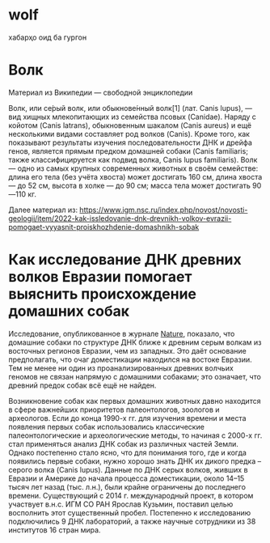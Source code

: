 # wolf
хабарҳо оид ба гургон

# Волк

Материал из Википедии — свободной энциклопедии

Волк, или се́рый волк, или обыкнове́нный волк[1] (лат. Canis lupus), — вид хищных млекопитающих из семейства псовых (Canidae). Наряду с койотом (Canis latrans), обыкновенным шакалом (Canis aureus) и ещё несколькими видами составляет род волков (Canis). Кроме того, как показывают результаты изучения последовательности ДНК и дрейфа генов, является прямым предком домашней собаки (Canis familiaris; также классифицируется как подвид волка, Canis lupus familiaris). Волк — одно из самых крупных современных животных в своём семействе: длина его тела (без учёта хвоста) может достигать 160 см, длина хвоста — до 52 см, высота в холке — до 90 см; масса тела может достигать 90—110 кг.

Далее материал из: https://www.igm.nsc.ru/index.php/novost/novosti-geologii/item/2022-kak-issledovanie-dnk-drevnikh-volkov-evrazii-pomogaet-vyyasnit-proiskhozhdenie-domashnikh-sobak
# Как исследование ДНК древних волков Евразии помогает выяснить происхождение домашних собак

Исследование, опубликованное в журнале [Nature](https://doi.org/10.1038/s41586-022-04824-9), показало, что домашние собаки по структуре ДНК ближе к древним серым волкам из восточных регионов Евразии, чем из западных. Это даёт основание предполагать, что очаг доместикации находился на востоке Евразии. Тем не менее ни один из проанализированных древних волчьих геномов не связан напрямую с домашними собаками; это означает, что древний предок собак всё ещё не найден.

Возникновение собак как первых домашних животных давно находится в сфере важнейших приоритетов палеонтологов, зоологов и археологов. Если до конца 1990-х гг. для изучения времени и места появления первых собак использовались классические палеонтологические и археологические методы, то начиная с 2000-х гг. стал применяться анализ ДНК собак из различных частей Земли. Однако постепенно стало ясно, что для понимания того, где и когда появились первые собаки, нужно хорошо знать ДНК их дикого предка – серого волка (Canis lupus). Данные по ДНК серых волков, живших в Евразии и Америке до начала процесса доместикации, около 14–15 тысяч лет назад (тыс. л.н.), были крайне ограничены до последнего времени. Существующий с 2014 г. международный проект, в котором участвует в.н.с. ИГМ СО РАН Ярослав Кузьмин, поставил целью восполнить этот существенный пробел. Постепенно к исследованию подключились 9 ДНК лабораторий, а также научные сотрудники из 38 институтов 16 стран мира.

